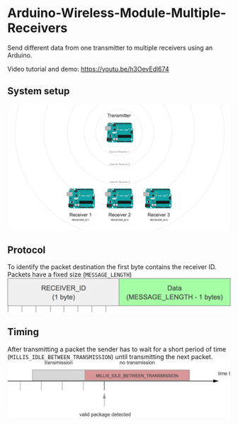 # Arduino-Wireless-Module-Multiple-Receivers
Send different data from one transmitter to multiple receivers using an Arduino.

Video tutorial and demo: https://youtu.be/h3OevEdl674

## System setup
![System setup](https://github.com/Simsso/Arduino-Wireless-Module-Multiple-Receivers/blob/master/Images/setup.png)

## Protocol
To identify the packet destination the first byte contains the receiver ID. Packets have a fixed size (`MESSAGE_LENGTH`)
![Protcol](https://github.com/Simsso/Arduino-Wireless-Module-Multiple-Receivers/blob/master/Images/protocol.png)

## Timing
After transmitting a packet the sender has to wait for a short period of time (`MILLIS_IDLE_BETWEEN_TRANSMISSION`) until transmitting the next packet.
![Timing](https://github.com/Simsso/Arduino-Wireless-Module-Multiple-Receivers/blob/master/Images/timing.png)

